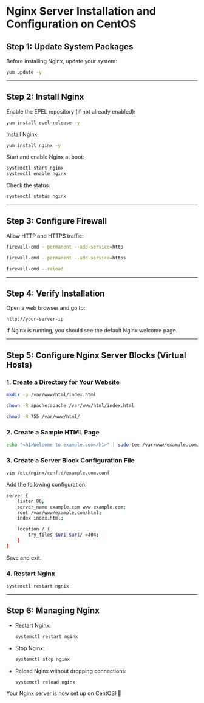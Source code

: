 # Nginx Server Installation and Configuration on CentOS

## **Step 1: Update System Packages**
Before installing Nginx, update your system:

```bash
yum update -y
```

---

## **Step 2: Install Nginx**

Enable the EPEL repository (if not already enabled):

```bash
yum install epel-release -y
```

Install Nginx:

```bash
yum install nginx -y
```

Start and enable Nginx at boot:

```bash
systemctl start nginx
systemctl enable nginx
```

Check the status:

```bash
systemctl status nginx
```

---

## **Step 3: Configure Firewall**

Allow HTTP and HTTPS traffic:

```bash
firewall-cmd --permanent --add-service=http
```
```bash
firewall-cmd --permanent --add-service=https
```
```bash
firewall-cmd --reload
```

---

## **Step 4: Verify Installation**

Open a web browser and go to:

```
http://your-server-ip
```

If Nginx is running, you should see the default Nginx welcome page.

---

## **Step 5: Configure Nginx Server Blocks (Virtual Hosts)**

### **1. Create a Directory for Your Website**

```bash
mkdir -p /var/www/html/index.html
```
```bash
chown -R apache:apache /var/www/html/index.html
```
```bash
chmod -R 755 /var/www/html/
```

### **2. Create a Sample HTML Page**

```bash
echo "<h1>Welcome to example.com</h1>" | sudo tee /var/www/example.com/html/index.html
```

### **3. Create a Server Block Configuration File**

```bash
vim /etc/nginx/conf.d/example.com.conf
```

Add the following configuration:

```bash
server {
    listen 80;
    server_name example.com www.example.com;
    root /var/www/example.com/html;
    index index.html;

    location / {
        try_files $uri $uri/ =404;
    }
}
```

Save and exit.

### **4. Restart Nginx**

```bash
systemctl restart ngnix
```

---

## **Step 6: Managing Nginx**

- Restart Nginx:
  ```bash
  systemctl restart nginx
  ```
- Stop Nginx:
  ```bash
  systemctl stop nginx
  ```
- Reload Nginx without dropping connections:
  ```bash
  systemctl reload nginx
  ```

Your Nginx server is now set up on CentOS! 🚀

